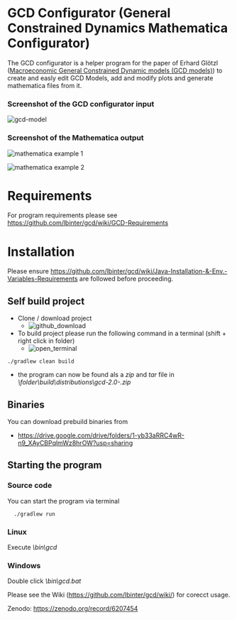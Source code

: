 # GCD Configurator (General Constrained Dynamics Mathematica Configurator)

The GCD configurator is a helper program for the paper of Erhard Glötzl ([Macroeconomic General Constrained Dynamic models (GCD models)](https://mpra.ub.uni-muenchen.de/112385/)) to create and easly edit GCD Models, add and modify plots and generate mathematica files from it.

### Screenshot of the GCD configurator input
![gcd-model](https://user-images.githubusercontent.com/100148373/167151521-3488c00c-5552-4919-8216-0488d42ee1b2.png)

### Screenshot of the Mathematica output
![mathematica example 1](https://user-images.githubusercontent.com/100148373/167164577-69ec84df-fa46-4b77-9dac-9031a03752a3.png)

![mathematica example 2](https://user-images.githubusercontent.com/100148373/167164589-5348c5c8-5085-42d0-8f55-4ffd01f379f3.png)

# Requirements
For program requirements please see https://github.com/lbinter/gcd/wiki/GCD-Requirements

# Installation
Please ensure https://github.com/lbinter/gcd/wiki/Java-Installation-&-Env.-Variables-Requirements are followed before proceeding. 

## Self build project
* Clone / download project
  - ![github_download](https://user-images.githubusercontent.com/100148373/167261394-8b081f91-cb7d-452f-ad85-5b0d9c43798c.png)
* To build project please run the following command in a terminal (shift + right click in folder)
  - ![open_terminal](https://user-images.githubusercontent.com/100148373/167261601-0b2ced92-3ba7-4194-a15d-ad0edd92fe24.png)

```
./gradlew clean build
```
* the program can now be found als a _zip_ and _tar_ file in _\folder\build\distributions\gcd-2.0-<timestamp>.zip_

## Binaries
You can download prebuild binaries from 

 * https://drive.google.com/drive/folders/1-yb33aRRC4wR-n9_XAyCBPqlmWz8hrOW?usp=sharing

  
## Starting the program
### Source code
You can start the program via terminal
```
  ./gradlew run
```
### Linux
  Execute _<path>\bin\gcd_
### Windows
  Double click _<path>\bin\gcd.bat_

Please see the Wiki (https://github.com/lbinter/gcd/wiki/) for corecct usage.

Zenodo: https://zenodo.org/record/6207454
